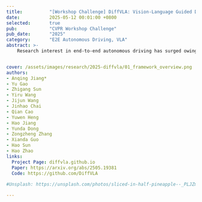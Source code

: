 ```yaml
---
title:          "[Workshop Challenge] DiffVLA: Vision-Language Guided Diffusion Planning for Autonomous Driving"
date:           2025-05-12 00:01:00 +0800
selected:       true
pub:            "CVPR Workshop Challenge"
pub_date:       "2025"
category:       "E2E Autonomous Driving, VLA"
abstract: >-
    Research interest in end-to-end autonomous driving has surged owing to its fully differentiable design integrating modular tasks, i.e. perception, prediction and planing, which enables optimization in pursuit of the ultimate goal. Despite the great potential of the end-to-end paradigm, existing methods suffer from several aspects including expensive BEV (bird's eye view) computation, action diversity, and sub-optimal decision in complex real-world scenarios. To address these challenges, we propose a novel hybrid sparse-dense diffusion policy, empowered by a Vision-Language Model (VLM), called Diff-VLA. We explore the sparse diffusion representation for efficient multi-modal driving behavior. Moreover, we rethink the effectiveness of VLM driving decision and improve the trajectory generation guidance through deep interaction across agent, map instances and VLM output. Our method shows superior performance in Autonomous Grand Challenge 2025 which contains challenging real and reactive synthetic scenarios. Our methods achieves 45.0 PDMS.


cover: /assets/images/research/2025-diffvla/01_framework_overview.png
authors:
- Anqing Jiang*
- Yu Gao
- Zhigang Sun
- Yiru Wang
- Jijun Wang
- Jinhao Chai
- Qian Cao
- Yuwen Heng
- Hao Jiang
- Yunda Dong
- Zongzheng Zhang
- Xianda Guo
- Hao Sun
- Hao Zhao
links:
  Project Page: diffvla.github.io
  Paper: https://arxiv.org/abs/2505.19381
  Code: https://github.com/DiffVLA
  
#Unsplash: https://unsplash.com/photos/sliced-in-half-pineapple--_PLJZmHZzk

---
```

